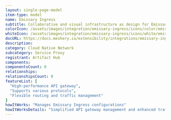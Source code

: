 ```yaml
---
layout: single-page-model
item-type: model
name: Emissary Ingress
subtitle: Collaborative and visual infrastructure as design for Emissary Ingress
colorIcon: /assets/images/integration/emissary-ingress/icons/color/emissary-ingress-color.svg
whiteIcon: /assets/images/integration/emissary-ingress/icons/white/emissary-ingress-white.svg
docURL: https://docs.meshery.io/extensibility/integrations/emissary-ingress
description: 
category: Cloud Native Network
subcategory: Service Proxy
registrant: Artifact Hub
components: 
componentsCount: 0
relationships: 
relationshipsCount: 0
featureList: [
  "High-performance API gateway",
  "Supports various protocols",
  "Flexible routing and traffic management"
]
howItWorks: "Manages Emissary Ingress configurations"
howItWorksDetails: "Simplified API gateway management and enhanced traffic routing in Kubernetes"
---
```

